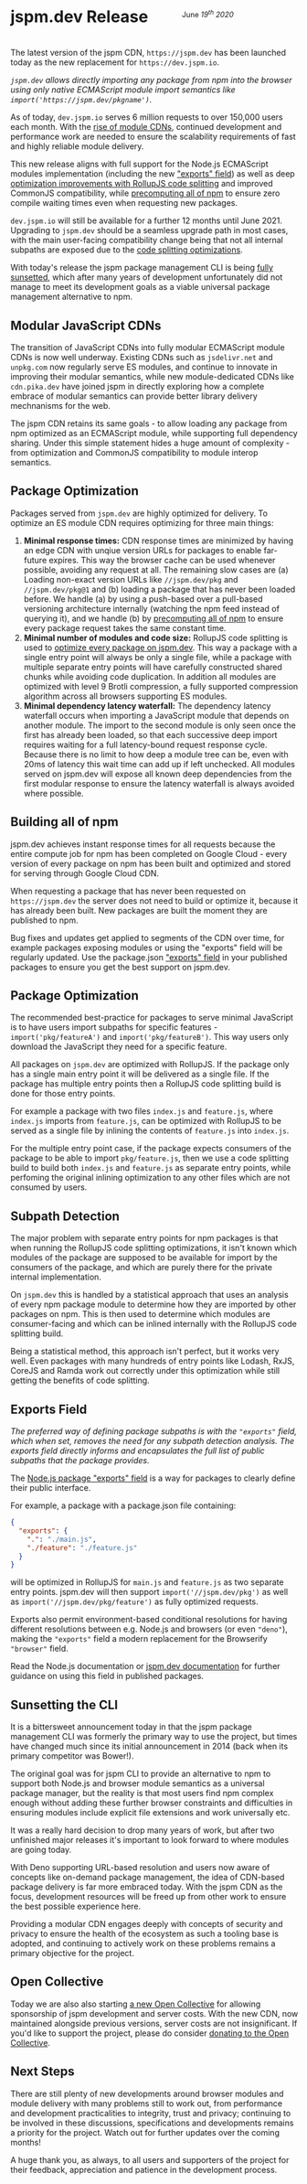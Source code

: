 # jspm.dev Release

<p style="text-align: right; margin-top: -4em; margin-bottom: 4em; font-size: 0.9em;">June <em>19<sup>th</sup> 2020&nbsp;&nbsp;&nbsp;&nbsp;&nbsp;&nbsp;&nbsp;&nbsp;&nbsp;&nbsp;&nbsp;&nbsp;&nbsp;&nbsp;&nbsp;&nbsp;&nbsp;&nbsp;&nbsp;&nbsp;&nbsp;&nbsp;&nbsp;&nbsp;&nbsp;&nbsp;&nbsp;&nbsp;&nbsp;&nbsp;&nbsp;&nbsp;</em></p>

The latest version of the jspm CDN, `https://jspm.dev` has been launched today as the new replacement for `https://dev.jspm.io`.

_`jspm.dev` allows directly importing any package from npm into the browser using only native ECMAScript module import semantics like `import('https://jspm.dev/pkgname')`._

As of today, `dev.jspm.io` serves 6 million requests to over 150,000 users each month. With the [rise of module CDNs](#modular-javascript-cdns), continued development and performance work are needed to ensure the scalability requirements of fast and highly reliable module delivery.

This new release aligns with full support for the Node.js ECMAScript modules implementation (including the new ["exports" field](#exports-field)) as well as deep [optimization improvements with RollupJS code splitting](#package-optimization) and improved CommonJS compatibility, while [precomputing all of npm](#building-all-of-npm) to ensure zero compile waiting times even when requesting new packages.

`dev.jspm.io` will still be available for a further 12 months until June 2021. Upgrading to `jspm.dev` should be a seamless upgrade path in most cases, with the main user-facing compatibility change being that not all internal subpaths are exposed due to the [code splitting optimizations](#package-optimization).

With today's release the jspm package management CLI is being [fully sunsetted](#sunsetting-the-cli), which after many years of development unfortunately did not manage to meet its development goals as a viable universal package management alternative to npm.

## Modular JavaScript CDNs

The transition of JavaScript CDNs into fully modular ECMAScript module CDNs is now well underway. Existing CDNs such as `jsdelivr.net` and `unpkg.com` now regularly serve ES modules, and continue to innovate in improving their modular semantics, while new module-dedicated CDNs like `cdn.pika.dev` have joined jspm in directly exploring how a complete embrace of modular semantics can provide better library delivery mechnanisms for the web.

The jspm CDN retains its same goals - to allow loading any package from npm optimized as an ECMAScript module, while supporting full dependency sharing. Under this simple statement hides a huge amount of complexity - from optimization and CommonJS compatibility to module interop semantics.

## Package Optimization

Packages served from `jspm.dev` are highly optimized for delivery. To optimize an ES module CDN requires optimizing for three main things:

1. **Minimal response times:** CDN response times are minimized by having an edge CDN with unqiue version URLs for packages to enable far-future expires. This way the browser cache can be used whenever possible, avoiding any request at all. The remaining slow cases are (a) Loading non-exact version URLs like `//jspm.dev/pkg` and `//jspm.dev/pkg@1` and (b) loading a package that has never been loaded before. We handle (a) by using a push-based over a pull-based versioning architecture internally (watching the npm feed instead of querying it), and we handle (b) by [precomputing all of npm](#building-all-of-npm) to ensure every package request takes the same constant time.
2. **Minimal number of modules and code size:** RollupJS code splitting is used to [optimize every package on jspm.dev](#package-optimization). This way a package with a single entry point will always be only a single file, while a package with multiple separate entry points will have carefully constructed shared chunks while avoiding code duplication. In addition all modules are optimized with level 9 Brotli compression, a fully supported compression algorithm across all browsers supporting ES modules.
3. **Minimal dependency latency waterfall:** The dependency latency waterfall occurs when importing a JavaScript module that depends on another module. The import to the second module is only seen once the first has already been loaded, so that each successive deep import requires waiting for a full latency-bound request response cycle. Because there is no limit to how deep a module tree can be, even with 20ms of latency this wait time can add up if left unchecked. All modules served on jspm.dev will expose all known deep dependencies from the first modular response to ensure the latency waterfall is always avoided where possible.

## Building all of npm

jspm.dev achieves instant response times for all requests because the entire compute job for npm has been completed on Google Cloud - every version of every package on npm has been built and optimized and stored for serving through Google Cloud CDN.

When requesting a package that has never been requested on `https://jspm.dev` the server does not need to build or optimize it, because it has already been built. New packages are built the moment they are published to npm.

Bug fixes and updates get applied to segments of the CDN over time, for example packages exposing modules or using the "exports" field will be regularly updated. Use the package.json ["exports" field](#exports-field) in your published packages to ensure you get the best support on jspm.dev.

## Package Optimization

The recommended best-practice for packages to serve minimal JavaScript is to have users import subpaths for specific features - `import('pkg/featureA')` and `import('pkg/featureB')`. This way users only download the JavaScript they need for a specific feature.

All packages on `jspm.dev` are optimized with RollupJS. If the package only has a single main entry point it will be delivered as a single file. If the package has multiple entry points then a RollupJS code splitting build is done for those entry points.

For example a package with two files `index.js` and `feature.js`, where `index.js` imports from `feature.js`, can be optimized with RollupJS to be served as a single file by inlining the contents of `feature.js` into `index.js`.

For the multiple entry point case, if the package expects consumers of the package to be able to import `pkg/feature.js`, then we use a code splitting build to build both `index.js` and `feature.js` as separate entry points, while perfoming the original inlining optimization to any other files which are not consumed by users.

## Subpath Detection

The major problem with separate entry points for npm packages is that when running the RollupJS code splitting optimizations, it isn't known which modules of the package are supposed to be available for import by the consumers of the package, and which are purely there for the private internal implementation.

On `jspm.dev` this is handled by a statistical approach that uses an analysis of every npm package module to determine how they are imported by other packages on npm. This is then used to determine which modules are consumer-facing and which can be inlined internally with the RollupJS code splitting build.

Being a statistical method, this approach isn't perfect, but it works very well. Even packages with many hundreds of entry points like Lodash, RxJS, CoreJS and Ramda work out correctly under this optimization while still getting the benefits of code splitting.

## Exports Field

_The preferred way of defining package subpaths is with the `"exports"` field, which when set, removes the need for any subpath detection analysis. The exports field directly informs and encapsulates the full list of public subpaths that the package provides._

The [Node.js package "exports" field](https://nodejs.org/dist/latest-v14.x/docs/api/esm.html#esm_package_entry_points) is a way for packages to clearly define their public interface.

For example, a package with a package.json file containing:

```json
{
  "exports": {
    ".": "./main.js",
    "./feature": "./feature.js"
  }
}
```

will be optimized in RollupJS for `main.js` and `feature.js` as two separate entry points. jspm.dev will then support `import('//jspm.dev/pkg')` as well as `import('//jspm.dev/pkg/feature')` as fully optimized requests.

Exports also permit environment-based conditional resolutions for having different resolutions between e.g. Node.js and browsers (or even `"deno"`), making the `"exports"` field a modern replacement for the Browserify `"browser"` field.

Read the Node.js documentation or [jspm.dev documentation](/#exports-field) for further guidance on using this field in published packages.

## Sunsetting the CLI

It is a bittersweet announcement today in that the jspm package management CLI was formerly the primary way to use the project, but times have changed much since its initial announcement in 2014 (back when its primary competitor was Bower!).

The original goal was for jspm CLI to provide an alternative to npm to support both Node.js and browser module semantics as a universal package manager, but the reality is that most users find npm complex enough without adding these further browser constraints and difficulties in ensuring modules include explicit file extensions and work universally etc.

It was a really hard decision to drop many years of work, but after two unfinished major releases it's important to look forward to where modules are going today.

With Deno supporting URL-based resolution and users now aware of concepts like on-demand package management, the idea of CDN-based package delivery is far more embraced today. With the jspm CDN as the focus, development resources will be freed up from other work to ensure the best possible experience here.

Providing a modular CDN engages deeply with concepts of security and privacy to ensure the health of the ecosystem as such a tooling base is adopted, and continuing to actively work on these problems remains a primary objective for the project.

## Open Collective

Today we are also also starting [a new Open Collective](https://opencollective.com/jspm) for allowing sponsorship of jspm development and server costs. With the new CDN, now maintained alongside previous versions, server costs are not insignificant. If you'd like to support the project, please do consider [donating to the Open Collective](https://opencollective.com/jspm).

## Next Steps

There are still plenty of new developments around browser modules and module delivery with many problems still to work out, from performance and development practicalities to integrity, trust and privacy; continuing to be involved in these discussions, specifications and developments remains a priority for the project. Watch out for further updates over the coming months!

A huge thank you, as always, to all users and supporters of the project for their feedback, appreciation and patience in the development process.

